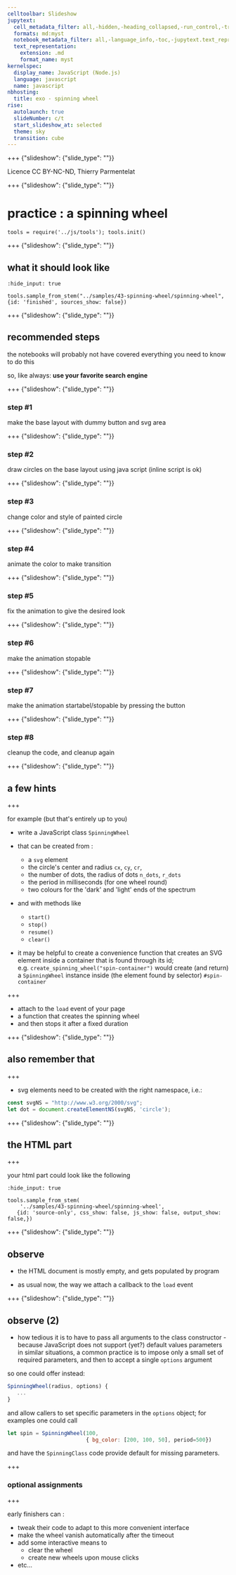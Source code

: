 ```yaml
---
celltoolbar: Slideshow
jupytext:
  cell_metadata_filter: all,-hidden,-heading_collapsed,-run_control,-trusted
  formats: md:myst
  notebook_metadata_filter: all,-language_info,-toc,-jupytext.text_representation.jupytext_version,-jupytext.text_representation.format_version
  text_representation:
    extension: .md
    format_name: myst
kernelspec:
  display_name: JavaScript (Node.js)
  language: javascript
  name: javascript
nbhosting:
  title: exo - spinning wheel
rise:
  autolaunch: true
  slideNumber: c/t
  start_slideshow_at: selected
  theme: sky
  transition: cube
---
```


+++ {"slideshow": {"slide_type": ""}}

Licence CC BY-NC-ND, Thierry Parmentelat

+++ {"slideshow": {"slide_type": ""}}

# practice : a spinning wheel

```{code-cell}
tools = require('../js/tools'); tools.init()
```

+++ {"slideshow": {"slide_type": ""}}

## what it should look like

```{code-cell}
:hide_input: true

tools.sample_from_stem("../samples/43-spinning-wheel/spinning-wheel", {id: 'finished', sources_show: false})
```

+++ {"slideshow": {"slide_type": ""}}

## recommended steps

the notebooks will probably not have covered everything you need to know to do this

so, like always: **use your favorite search engine**

+++ {"slideshow": {"slide_type": ""}}

### step #1

make the base layout with dummy button and svg area

+++ {"slideshow": {"slide_type": ""}}

### step #2

draw circles on the base layout using java script (inline script is ok)

+++ {"slideshow": {"slide_type": ""}}

### step #3

change color and style of painted circle

+++ {"slideshow": {"slide_type": ""}}

### step #4

animate the color to make transition

+++ {"slideshow": {"slide_type": ""}}

### step #5

fix the animation to give the desired look

+++ {"slideshow": {"slide_type": ""}}

### step #6

make the animation stopable

+++ {"slideshow": {"slide_type": ""}}

### step #7

make the animation startabel/stopable by pressing the button

+++ {"slideshow": {"slide_type": ""}}

### step #8

cleanup the code, and cleanup again

+++ {"slideshow": {"slide_type": ""}}

## a few hints

+++

for example (but that's entirely up to you)

* write a JavaScript class `SpinningWheel` 
* that can be created from :
  * a `svg` element
  * the circle's center and radius `cx`, `cy`, `cr`,
  * the number of dots, the radius of dots `n_dots`, `r_dots`
  * the period in milliseconds (for one wheel round)
  * two colours for the 'dark' and 'light' ends of the spectrum
* and with methods like
  * `start()`
  * `stop()`
  * `resume()`
  * `clear()` 
  
* it may be helpful to create a convenience function that creates an SVG element inside a container that is found through its id;  
  e.g. `create_spinning_wheel("spin-container")` would create (and return) a `SpinningWheel` instance inside (the element found by selector) `#spin-container`

+++

* attach to the `load` event of your page
* a function that creates the spinning wheel
* and then stops it after a fixed duration

+++ {"slideshow": {"slide_type": ""}}

## also remember that

+++

* svg elements need to be created with the right namespace, i.e.:

```javascript
const svgNS = "http://www.w3.org/2000/svg";
let dot = document.createElementNS(svgNS, 'circle');
```

+++ {"slideshow": {"slide_type": ""}}

## the  HTML part

+++

your html part could look like the following

```{code-cell}
:hide_input: true

tools.sample_from_stem(
    '../samples/43-spinning-wheel/spinning-wheel',
   {id: 'source-only', css_show: false, js_show: false, output_show: false,})
```

+++ {"slideshow": {"slide_type": ""}}

## observe

* the HTML document is mostly empty, and gets populated by program

* as usual now, the way we attach a callback to the `load` event

+++ {"slideshow": {"slide_type": ""}}

## observe (2)

* how tedious it is to have to pass all arguments to the class constructor - because JavaScript does not support (yet?) default values parameters  
  in similar situations, a common practice is to impose only a small set of required parameters, and then to accept a single `options` argument
  
so one could offer instead:

```javascript
SpinningWheel(radius, options) {
   ...
}
```

and allow callers to set specific parameters in the `options` object; for examples one could call

```javascript
let spin = SpinningWheel(100, 
                         { bg_color: [200, 100, 50], period=500})
```
and have the `SpinningClass` code provide default for missing parameters.

+++

### optional assignments

+++

early finishers can :

* tweak their code to adapt to this more convenient interface
* make the wheel vanish automatically after the timeout
* add some interactive means to
  * clear the wheel
  * create new wheels upon mouse clicks
* etc…
